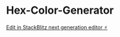 # Hex-Color-Generator

[Edit in StackBlitz next generation editor ⚡️](https://stackblitz.com/~/github.com/isak123isak/Hex-Color-Generator)
